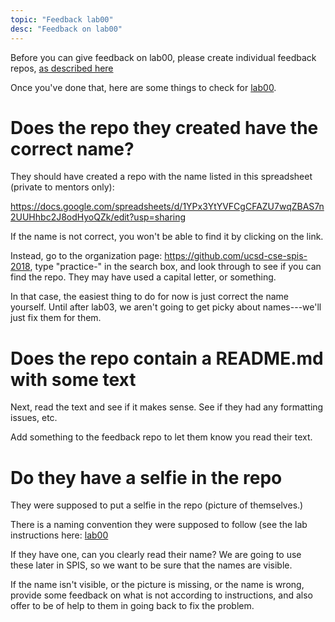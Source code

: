 ```yaml
---
topic: "Feedback lab00"
desc: "Feedback on lab00"
---
```


Before you can give feedback on lab00, please create individual feedback repos, [as described here](/mentor/feedback-repo/)

Once you've done that, here are some things to check for [lab00](/lab/lab00/).

# Does the repo they created have the correct name?

They should have created a repo with the name listed in this spreadsheet (private to mentors only):

<https://docs.google.com/spreadsheets/d/1YPx3YtYVFCgCFAZU7wqZBAS7n2UUHhbc2J8odHyoQZk/edit?usp=sharing>

If the name is not correct, you won't be able to find it by clicking on the link.

Instead, go to the organization page: <https://github.com/ucsd-cse-spis-2018>, type "practice-" in the search box,
and look through to see if you can find the repo.  They may have used a capital letter, or something.

In that case, the easiest thing to do for now is just correct the name yourself.  Until after lab03, we aren't going to
get picky about names---we'll just fix them for them.

# Does the repo contain a README.md with some text

Next, read the text and see if it makes sense.  See if they had any formatting issues, etc.

Add something to the feedback repo to let them know you read their text.

# Do they have a selfie in the repo

They were supposed to put a selfie in the repo (picture of themselves.)

There is a naming convention they were supposed to follow (see the lab instructions here: [lab00](/lab/lab00)

If they have one, can you clearly read their name?  We are going to use these later in SPIS, so we want to be sure that the names are visible.

If the name isn't visible, or the picture is missing, or the name is wrong, provide some feedback on what is not according to instructions, and also offer to be of help to them in going back to fix the problem.

